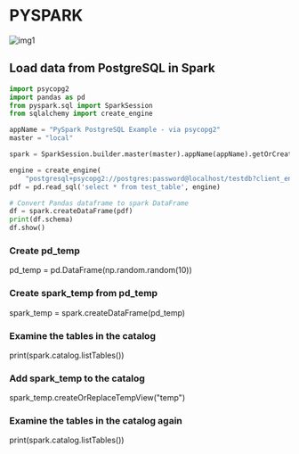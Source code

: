 # PYSPARK
![img1](https://fr.web.img6.acsta.net/r_654_368/newsv7/17/11/07/17/59/1720477.jpg)
## Load data from PostgreSQL in Spark

```py
import psycopg2
import pandas as pd
from pyspark.sql import SparkSession
from sqlalchemy import create_engine

appName = "PySpark PostgreSQL Example - via psycopg2"
master = "local"

spark = SparkSession.builder.master(master).appName(appName).getOrCreate()

engine = create_engine(
    "postgresql+psycopg2://postgres:password@localhost/testdb?client_encoding=utf8")
pdf = pd.read_sql('select * from test_table', engine)

# Convert Pandas dataframe to spark DataFrame
df = spark.createDataFrame(pdf)
print(df.schema)
df.show()
```


### Create pd_temp
pd_temp = pd.DataFrame(np.random.random(10))

### Create spark_temp from pd_temp
spark_temp = spark.createDataFrame(pd_temp)

### Examine the tables in the catalog
print(spark.catalog.listTables())

### Add spark_temp to the catalog
spark_temp.createOrReplaceTempView("temp")

### Examine the tables in the catalog again
print(spark.catalog.listTables())
